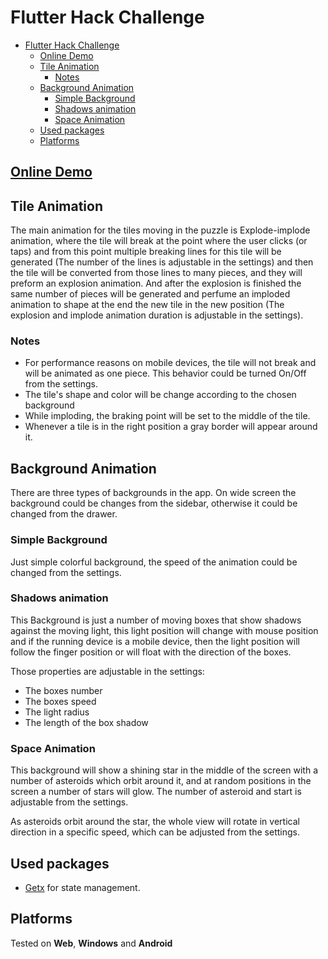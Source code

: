 # Flutter Hack Challenge

- [Flutter Hack Challenge](#flutter-hack-challenge)
  - [Online Demo](#online-demo)
  - [Tile Animation](#tile-animation)
    - [Notes](#notes)
  - [Background Animation](#background-animation)
    - [Simple Background](#simple-background)
    - [Shadows animation](#shadows-animation)
    - [Space Animation](#space-animation)
  - [Used packages](#used-packages)
  - [Platforms](#platforms)

## [Online Demo](https://schabanbo.github.io/puzzle_hack/#/)

## Tile Animation

The main animation for the tiles moving in the puzzle is Explode-implode animation, where the tile will break at the point where the user clicks (or taps) and from this point multiple breaking lines for this tile will be generated (The number of the lines is adjustable in the settings) and then the tile will be converted from those lines to many pieces, and they will preform an explosion animation. And after the explosion is finished the same number of pieces will be generated and perfume an imploded animation to shape at the end the new tile in the new position (The explosion and implode animation duration is adjustable in the settings).

### Notes

- For performance reasons on mobile devices, the tile will not break and will be animated as one piece. This behavior could be turned On/Off from the settings.
- The tile's shape and color will be change according to the chosen background
- While imploding, the braking point will be set to the middle of the tile.
- Whenever a tile is in the right position a gray border will appear around it.

## Background Animation

There are three types of backgrounds in the app. On wide screen the background could be changes from the sidebar, otherwise it could be changed from the drawer.

### Simple Background

Just simple colorful background, the speed of the animation could be changed from the settings.

### Shadows animation

This Background is just a number of moving boxes that show shadows against the moving light, this light position will change with mouse position and if the running device is a mobile device, then the light position will follow the finger position or will float with the direction of the boxes.

Those properties are adjustable in the settings:

- The boxes number
- The boxes speed
- The light radius
- The length of the box shadow

### Space Animation

This background will show a shining star in the middle of the screen with a number of asteroids which orbit around it, and at random positions in the screen a number of stars will glow. The number of asteroid and start is adjustable from the settings.

As asteroids orbit around the star, the whole view will rotate in vertical direction in a specific speed, which can be adjusted from the settings.

## Used packages

- [Getx](https://pub.dev/packages/get) for state management.

## Platforms

Tested on **Web**, **Windows** and **Android**
